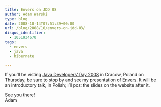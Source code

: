 ```yaml
---
title: Envers on JDD 08
author: Adam Warski
type: blog
date: 2008-10-14T07:51:39+00:00
url: /blog/2008/10/envers-on-jdd-08/
disqus_identifier:
  - 1051934670
tags:
  - envers
  - java
  - hibernate

---
```

If you&#8217;ll be visting [Java Developers&#8217; Day 2008][1] in Cracow, Poland on Thursday, be sure to stop by and see my presentation of [Envers][2]. It will be an introductory talk, in Polish; I&#8217;ll post the slides on the website after it.

See you there!  
Adam

 [1]: http://08.jdd.org.pl/
 [2]: http://www.jboss.org/envers

